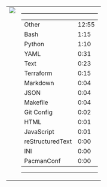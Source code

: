 
<table><tr>
<td valign="top">
  <img src="https://wakatime.com/share/@Aperture/0cd21d5d-ac4f-458d-9c71-d06f479c1297.png" />
</td>

<td valign="top">
  <hr>
  <table>
    <tr><td>Other</td><td>12:55</td></tr><tr><td>Bash</td><td>1:15</td></tr><tr><td>Python</td><td>1:10</td></tr><tr><td>YAML</td><td>0:31</td></tr><tr><td>Text</td><td>0:23</td></tr><tr><td>Terraform</td><td>0:15</td></tr><tr><td>Markdown</td><td>0:04</td></tr><tr><td>JSON</td><td>0:04</td></tr><tr><td>Makefile</td><td>0:04</td></tr><tr><td>Git Config</td><td>0:02</td></tr><tr><td>HTML</td><td>0:01</td></tr><tr><td>JavaScript</td><td>0:01</td></tr><tr><td>reStructuredText</td><td>0:00</td></tr><tr><td>INI</td><td>0:00</td></tr><tr><td>PacmanConf</td><td>0:00</td></tr>
  </table>
  <hr>
</td>
</tr></table>

